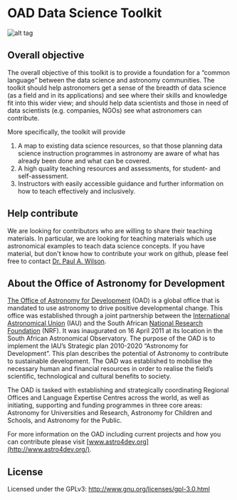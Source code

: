 # OAD Data Science Toolkit

![alt tag](https://img.shields.io/badge/Status-Heavy%20Development-red.svg?style=flat)

## Overall objective 
The overall objective of this toolkit is to provide a foundation for a “common language” between the data science and astronomy communities. The toolkit should help astronomers get a sense of the breadth of data science (as a field and in its applications) and see where their skills and knowledge fit into this wider view; and should help data scientists and those in need of data scientists (e.g. companies, NGOs)  see what astronomers can contribute.

More specifically, the toolkit will provide

1. A map to existing data science resources, so that those planning data science instruction programmes in astronomy are aware of what has already been done and what can be covered.
2. A high quality teaching resources and assessments, for student- and self-assessment.
3. Instructors with easily accessible guidance and further information on how to teach effectively and inclusively.

## Help contribute
We are looking for contributors who are willing to share their teaching materials. In particular, we are looking for teaching materials which use astronomical examples to teach data science concepts. If you have material, but don't know how to contribute your work on github, please feel free to contact [Dr. Paul A. Wilson](https://www.paulanthonywilson.com/contact/).

## About the Office of Astronomy for Development
[The Office of Astronomy for Development](http://www.astro4dev.org/) (OAD) is a global office that is mandated to use astronomy to drive positive developmental change. This office was established through a joint partnership between the [International Astronomical Union]([www.astro4dev.org]) (IAU) and the South African [National Research Foundation](http://www.nrf.ac.za/) (NRF). It was inaugurated on 16 April 2011 at its location in the South African Astronomical Observatory. The purpose of the OAD is to implement the IAU’s Strategic plan 2010-2020 “Astronomy for Development”. This plan describes the potential of Astronomy to contribute to sustainable development. The OAD was established to mobilise the necessary human and financial resources in order to realise the field’s scientific, technological and cultural benefits to society.

The OAD is tasked with establishing and strategically coordinating Regional Offices and Language Expertise Centres across the world, as well as initiating, supporting and funding programmes in three core areas: Astronomy for Universities and Research, Astronomy for Children and Schools, and Astronomy for the Public.

For more information on the OAD including current projects and how you can contribute please visit [www.astro4dev.org](http://www.astro4dev.org/).

## License
Licensed under the GPLv3: http://www.gnu.org/licenses/gpl-3.0.html